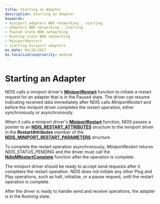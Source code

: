 ```yaml
---
title: Starting an Adapter
description: Starting an Adapter
keywords:
- miniport adapters WDK networking , starting
- adapters WDK networking , starting
- Paused state WDK networking
- Running state WDK networking
- MiniportRestart
- starting miniport adapters
ms.date: 04/20/2017
ms.localizationpriority: medium
---
```


# Starting an Adapter





NDIS calls a miniport driver's [**MiniportRestart**](/windows-hardware/drivers/ddi/ndis/nc-ndis-miniport_restart) function to initiate a restart request for an adapter that is in the Paused state. The driver can resume indicating received data immediately after NDIS calls *MiniportRestart* and before the miniport driver completes the restart operation, either synchronously or asynchronously.

When it calls a miniport driver's [**MiniportRestart**](/windows-hardware/drivers/ddi/ndis/nc-ndis-miniport_restart) function, NDIS passes a pointer to an [**NDIS\_RESTART\_ATTRIBUTES**](/windows-hardware/drivers/ddi/ndis/ns-ndis-_ndis_restart_attributes) structure to the miniport driver in the **RestartAttributes** member of the [**NDIS\_MINIPORT\_RESTART\_PARAMETERS**](/windows-hardware/drivers/ddi/ndis/ns-ndis-_ndis_miniport_restart_parameters) structure.

To complete the restart operation asynchronously, *MiniportRestart* returns NDIS\_STATUS\_PENDING and the driver must call the [**NdisMRestartComplete**](/windows-hardware/drivers/ddi/ndis/nf-ndis-ndismrestartcomplete) function after the operation is complete.

The miniport driver should be ready to accept send requests after it completes the restart operation. NDIS does not initiate any other Plug and Play operations, such as halt, initialize, or a pause request, until the restart operation is complete.

After the driver is ready to handle send and receive operations, the adapter is in the Running state.

 

